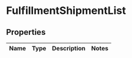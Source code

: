 
# FulfillmentShipmentList

## Properties
Name | Type | Description | Notes
------------ | ------------- | ------------- | -------------



